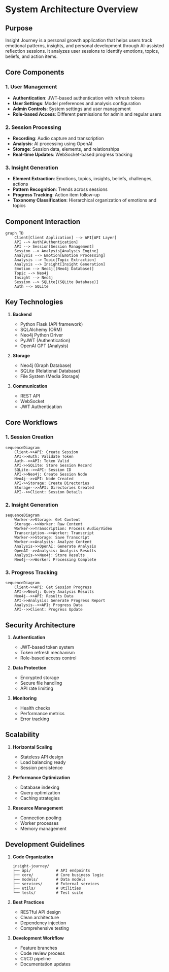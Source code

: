 # System Architecture Overview

## Purpose
Insight Journey is a personal growth application that helps users track emotional patterns, insights, and personal development through AI-assisted reflection sessions. It analyzes user sessions to identify emotions, topics, beliefs, and action items.

## Core Components

### 1. User Management
- **Authentication**: JWT-based authentication with refresh tokens
- **User Settings**: Model preferences and analysis configuration
- **Admin Controls**: System settings and user management
- **Role-based Access**: Different permissions for admin and regular users

### 2. Session Processing
- **Recording**: Audio capture and transcription
- **Analysis**: AI processing using OpenAI
- **Storage**: Session data, elements, and relationships
- **Real-time Updates**: WebSocket-based progress tracking

### 3. Insight Generation
- **Element Extraction**: Emotions, topics, insights, beliefs, challenges, actions
- **Pattern Recognition**: Trends across sessions
- **Progress Tracking**: Action item follow-up
- **Taxonomy Classification**: Hierarchical organization of emotions and topics

## Component Interaction

```mermaid
graph TD
    Client[Client Application] --> API[API Layer]
    API --> Auth[Authentication]
    API --> Session[Session Management]
    Session --> Analysis[Analysis Engine]
    Analysis --> Emotion[Emotion Processing]
    Analysis --> Topic[Topic Extraction]
    Analysis --> Insight[Insight Generation]
    Emotion --> Neo4j[(Neo4j Database)]
    Topic --> Neo4j
    Insight --> Neo4j
    Session --> SQLite[(SQLite Database)]
    Auth --> SQLite
```

## Key Technologies

1. **Backend**
   - Python Flask (API framework)
   - SQLAlchemy (ORM)
   - Neo4j Python Driver
   - PyJWT (Authentication)
   - OpenAI GPT (Analysis)

2. **Storage**
   - Neo4j (Graph Database)
   - SQLite (Relational Database)
   - File System (Media Storage)

3. **Communication**
   - REST API
   - WebSocket
   - JWT Authentication

## Core Workflows

### 1. Session Creation
```mermaid
sequenceDiagram
    Client->>API: Create Session
    API->>Auth: Validate Token
    Auth-->>API: Token Valid
    API->>SQLite: Store Session Record
    SQLite-->>API: Session ID
    API->>Neo4j: Create Session Node
    Neo4j-->>API: Node Created
    API->>Storage: Create Directories
    Storage-->>API: Directories Created
    API-->>Client: Session Details
```

### 2. Insight Generation
```mermaid
sequenceDiagram
    Worker->>Storage: Get Content
    Storage-->>Worker: Raw Content
    Worker->>Transcription: Process Audio/Video
    Transcription-->>Worker: Transcript
    Worker->>Storage: Save Transcript
    Worker->>Analysis: Analyze Content
    Analysis->>OpenAI: Generate Analysis
    OpenAI-->>Analysis: Analysis Results
    Analysis->>Neo4j: Store Results
    Neo4j-->>Worker: Processing Complete
```

### 3. Progress Tracking
```mermaid
sequenceDiagram
    Client->>API: Get Session Progress
    API->>Neo4j: Query Analysis Results
    Neo4j-->>API: Results Data
    API->>Analysis: Generate Progress Report
    Analysis-->>API: Progress Data
    API-->>Client: Progress Update
```

## Security Architecture

1. **Authentication**
   - JWT-based token system
   - Token refresh mechanism
   - Role-based access control

2. **Data Protection**
   - Encrypted storage
   - Secure file handling
   - API rate limiting

3. **Monitoring**
   - Health checks
   - Performance metrics
   - Error tracking

## Scalability

1. **Horizontal Scaling**
   - Stateless API design
   - Load balancing ready
   - Session persistence

2. **Performance Optimization**
   - Database indexing
   - Query optimization
   - Caching strategies

3. **Resource Management**
   - Connection pooling
   - Worker processes
   - Memory management

## Development Guidelines

1. **Code Organization**
   ```
   insight-journey/
   ├── api/           # API endpoints
   ├── core/          # Core business logic
   ├── models/        # Data models
   ├── services/      # External services
   ├── utils/         # Utilities
   └── tests/         # Test suite
   ```

2. **Best Practices**
   - RESTful API design
   - Clean architecture
   - Dependency injection
   - Comprehensive testing

3. **Development Workflow**
   - Feature branches
   - Code review process
   - CI/CD pipeline
   - Documentation updates 